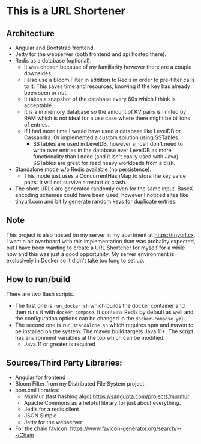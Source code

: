 # This is a URL Shortener
## Architecture
- Angular and Bootstrap frontend.
- Jetty for the webserver (both frontend and api hosted there).
- Redis as a database (optional).
  - It was chosen because of my familiarity however there are a couple downsides.
  - I also use a Bloom Filter in addition to Redis in order to pre-filter calls to it. This saves time and resources, knowing if the key has already been seen or not.
  - It takes a snapshot of the database every 60s which I think is acceptable.
  - It is a in memory database so the amount of KV pairs is limited by RAM which is not ideal for a use case where there might be billions of entries.
  - If I had more time I would have used a database like LevelDB or Cassandra. Or implemented a custom solution using SSTables.
    - SSTables are used in LevelDB, however since I don't need to write over entries in the database ever LevelDB as more functionality than I need (and it isn't easily used with Java). SSTables are great for read heavy workloads from a disk.
- Standalone mode w/o Redis available (no persistence).
  - This mode just uses a ConcurrentHashMap to store the key value pairs. It will not survive a restart or crash.
- The short URLs are generated randomly even for the same input. BaseX encoding schemes could have been used, however I noticed sites like tinyurl.com and bit.ly generate random keys for duplicate entries.

## Note
This project is also hosted on my server in my apartment at https://tnyurl.cx.
I went a bit overboard with this implementation than was probalby expected, but I have been wanting to create a URL Shortener for myself for a while now and this was just a good opportunity. My server environment is exclusively in Docker so it didn't take too long to set up.

## How to run/build
There are two Bash scripts.
 - The first one is `run_docker.sh` which builds the docker container and then runs it with `docker-compose`. It contains Redis by default as well and the configuration options can be changed in the `docker-compose.yml`.
 - The second one is `run_standalone.sh` which requires npm and maven to be installed on the system. The maven build targets Java 11+. The script has environment variables at the top which can be modified.
   - Java 11 or greater is required

## Sources/Third Party Libraries:
- Angular for frontend
- Bloom Filter from my Distributed File System project.
- pom.xml libraries:
  - MurMur (fast hashing algo) https://sangupta.com/projects/murmur
  - Apache Commons as a helpful library for just about everything.
  - Jedis for a redis client
  - JSON Simple
  - Jetty for the webserver
- For the chain favicon: https://www.favicon-generator.org/search/---/Chain
